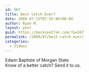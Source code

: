 ```yaml
---
id: 567
title: Best Catch Ever?
date: 2009-07-15T07:55:06+00:00
author: Ryan M.
layout: post
guid: https://backseatfan.com/?p=567
permalink: /2009/07/best-catch-ever/
categories:
  - Videos
---
```


<div class="entry">
  <p>
  </p>

  <p>
    <span>Edwin Baptiste of Morgan State</span><br /> Know of a better catch? Send it to us.
  </p>
</div>
